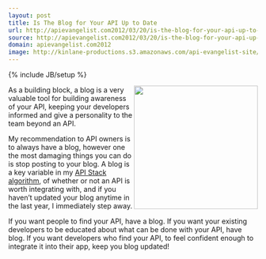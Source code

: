 ```yaml
---
layout: post
title: Is The Blog for Your API Up to Date
url: http://apievangelist.com2012/03/20/is-the-blog-for-your-api-up-to-date/
source: http://apievangelist.com2012/03/20/is-the-blog-for-your-api-up-to-date/
domain: apievangelist.com2012
image: http://kinlane-productions.s3.amazonaws.com/api-evangelist-site/blog/blog_icon.jpg
---
```

{% include JB/setup %}<p>
     <img src="http://kinlane-productions.s3.amazonaws.com/api-evangelist/blog_icon.jpg"  width="250" align="right" />As a building block, a blog is a very valuable tool for building awareness of your API, keeping your developers informed and give a personality to the team beyond an API.
</p>
<p>
     My recommendation to API owners is to always have a blog, however one the most damaging things you can do is stop posting to your blog. A blog is a key variable in my <a title="API Stack Algorithm" href="/2012/03/15/qualifying-for-the-api-stack/">API Stack algorithm</a>, of whether or not an API is worth integrating with, and if you haven’t updated your blog anytime in the last year, I immediately step away.
</p>
<p>
     If you want people to find your API, have a blog. If you want your existing developers to be educated about what can be done with your API, have blog. If you want developers who find your API, to feel confident enough to integrate it into their app, keep you blog updated!
</p>
